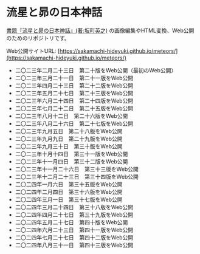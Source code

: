 # 流星と昴の日本神話

[書籍『流星と昴の日本神話』(著:坂町英之)](https://www.amazon.co.jp/dp/B09DX3WVX6/)
の画像編集やHTML変換、Web公開のためのリポジトリです。

Web公開サイトURL:
[https://sakamachi-hideyuki.github.io/meteors/](https://sakamachi-hideyuki.github.io/meteors/)

- 二〇二三年二月二十三日　第二十版をWeb公開（最初のWeb公開）
- 二〇二三年三月二十一日　第二十一版をWeb公開
- 二〇二三年四月二十三日　第二十二版をWeb公開
- 二〇二三年五月二十七日　第二十三版をWeb公開
- 二〇二三年六月二十四日　第二十四版をWeb公開
- 二〇二三年七月二十二日　第二十五版をWeb公開
- 二〇二三年八月十二日　第二十六版をWeb公開
- 二〇二三年八月二十六日　第二十七版をWeb公開
- 二〇二三年九月五日　第二十八版をWeb公開
- 二〇二三年九月九日　第二十九版をWeb公開
- 二〇二三年九月三十日　第三十版をWeb公開
- 二〇二三年十月十四日　第三十一版をWeb公開
- 二〇二三年十一月四日　第三十二版をWeb公開
- 二〇二三年十一月二十六日　第三十三版をWeb公開
- 二〇二三年十二月二十三日　第三十四版をWeb公開
- 二〇二四年一月六日　第三十五版をWeb公開
- 二〇二四年二月四日　第三十六版をWeb公開
- 二〇二四年三月一日　第三十七版をWeb公開
- 二〇二四年三月二十四日　第三十八版をWeb公開
- 二〇二四年四月二十七日　第三十九版をWeb公開
- 二〇二四年五月二十七日　第四十版をWeb公開
- 二〇二四年六月二十三日　第四十一版をWeb公開
- 二〇二四年七月二十七日　第四十二版をWeb公開
- 二〇二四年八月三十一日　第四十三版をWeb公開
